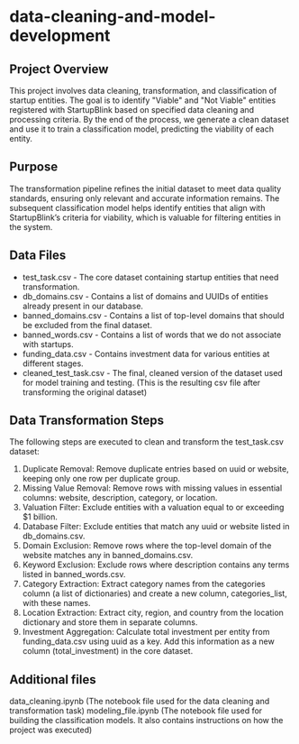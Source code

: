 # data-cleaning-and-model-development

## Project Overview

This project involves data cleaning, transformation, and classification of startup entities. The goal is to identify "Viable" and "Not Viable" entities registered with StartupBlink based on specified data cleaning and processing criteria. By the end of the process, we generate a clean dataset and use it to train a classification model, predicting the viability of each entity.

## Purpose
The transformation pipeline refines the initial dataset to meet data quality standards, ensuring only relevant and accurate information remains. The subsequent classification model helps identify entities that align with StartupBlink’s criteria for viability, which is valuable for filtering entities in the system.

## Data Files
- test_task.csv - The core dataset containing startup entities that need transformation.
- db_domains.csv - Contains a list of domains and UUIDs of entities already present in our database.
- banned_domains.csv - Contains a list of top-level domains that should be excluded from the final dataset.
- banned_words.csv - Contains a list of words that we do not associate with startups.
- funding_data.csv - Contains investment data for various entities at different stages.
- cleaned_test_task.csv - The final, cleaned version of the dataset used for model training and testing. (This is the resulting csv file after transforming the original dataset)

## Data Transformation Steps
The following steps are executed to clean and transform the test_task.csv dataset:
1. Duplicate Removal: Remove duplicate entries based on uuid or website, keeping only one row per duplicate group.
2. Missing Value Removal: Remove rows with missing values in essential columns: website, description, category, or location.
3. Valuation Filter: Exclude entities with a valuation equal to or exceeding $1 billion.
4. Database Filter: Exclude entities that match any uuid or website listed in db_domains.csv.
5. Domain Exclusion: Remove rows where the top-level domain of the website matches any in banned_domains.csv.
6. Keyword Exclusion: Exclude rows where description contains any terms listed in banned_words.csv.
7. Category Extraction: Extract category names from the categories column (a list of dictionaries) and create a new column, categories_list, with these names.
8. Location Extraction: Extract city, region, and country from the location dictionary and store them in separate columns.
9. Investment Aggregation: Calculate total investment per entity from funding_data.csv using uuid as a key. Add this information as a new column (total_investment) in the core dataset.

## Additional files
data_cleaning.ipynb (The notebook file used for the data cleaning and transformation task)
modeling_file.ipynb (The notebook file used for building the classification models. It also contains instructions on how the project was executed)

